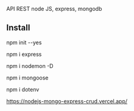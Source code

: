 API REST node JS, express, mongodb

## Install
npm init --yes

npm i express

npm i nodemon -D

npm i mongoose

npm i dotenv

https://nodejs-mongo-express-crud.vercel.app/


